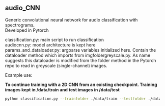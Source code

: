 ## audio_CNN

Generic convolutional neural network for audio classification with spectrograms.  
Developed in Pytorch

classification.py: main script to run classification  
audiocnn.py: model architecture is kept here  
params_and_dataloader.py: argparse variables initialized here. Contain the dataloader method which imports from imgfoldergreyscale.py. As name suggests this dataloader is modified from the folder method in the Pytorch repo to read in greyscale (single-channel) images.  

Example use:  

**To continue training with a 2D CNN from an existing checkpoint. Training images kept in /data/train and test images in /data/test**
```bash
python classification.py --trainfolder ./data/train --testfolder ./data/test --outfolder 2d --orientation 2D --l1channels 18 --l2channels 36 --l3channels 72 --num_epochs 31 --kernelsize 11 --cnn ./2d/2017-12-07_13-31-05_cnn_epoch20.pth
```
